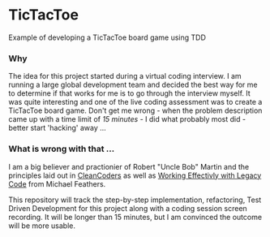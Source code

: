 # TicTacToe
Example of developing a TicTacToe board game using TDD

### Why
The idea for this project started during a virtual coding interview. I am running a large global development team and decided the best way for me 
to determine if that works for me is to go through the interview myself. It was quite interesting and one of the live coding assessment was to create 
a TicTacToe board game. Don't get me wrong - when the problem description came up with a time limit of _15 minutes_ - I did what probably most did - 
better start 'hacking' away ...

### What is wrong with that ...

I am a big believer and practionier of Robert "Uncle Bob" Martin and the principles laid out in [CleanCoders](https://cleancoders.com) as well as 
[Working Effectivly with Legacy Code](https://www.amazon.com/Working-Effectively-Legacy-Michael-Feathers/dp/0131177052) from Michael Feathers.

This repository will track the step-by-step implementation, refactoring, Test Driven Development for this project along with a coding session screen recording. It will be longer than 15 minutes, but I am convinced the outcome will be more usable.